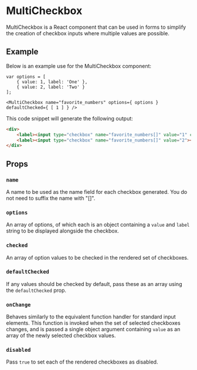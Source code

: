 MultiCheckbox
=============

MultiCheckbox is a React component that can be used in forms to simplify the creation of checkbox inputs where multiple values are possible.

## Example

Below is an example use for the MultiCheckbox component:

```
var options = [
	{ value: 1, label: 'One' },
	{ value: 2, label: 'Two' }
];

<MultiCheckbox name="favorite_numbers" options={ options } defaultChecked={ [ 1 ] } />
```

This code snippet will generate the following output:

```html
<div>
	<label><input type="checkbox" name="favorite_numbers[]" value="1" checked="checked"><span>One</span></label>
	<label><input type="checkbox" name="favorite_numbers[]" value="2"><span>Two</span></label>
</div>
```

## Props

### `name`

A name to be used as the name field for each checkbox generated. You do not need to suffix the name with "[]".

### `options`

An array of options, of which each is an object containing a `value` and `label` string to be displayed alongside the checkbox.

### `checked`

An array of option values to be checked in the rendered set of checkboxes.

### `defaultChecked`

If any values should be checked by default, pass these as an array using the `defaultChecked` prop.

### `onChange`

Behaves similarly to the equivalent function handler for standard input elements. This function is invoked when the set of selected checkboxes changes, and is passed a single object argument containing `value` as an array of the newly selected checkbox values.

### `disabled`

Pass `true` to set each of the rendered checkboxes as disabled.
